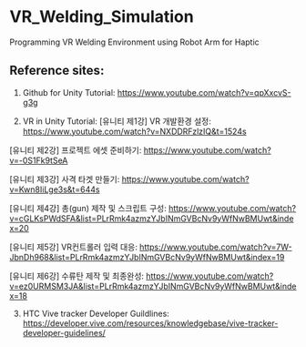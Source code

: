 # VR_Welding_Simulation
Programming VR Welding Environment using Robot Arm for Haptic





## Reference sites:

1. Github for Unity Tutorial: https://www.youtube.com/watch?v=qpXxcvS-g3g

2. VR in Unity Tutorial: 
  [유니티 제1강] VR 개발환경 설정: https://www.youtube.com/watch?v=NXDDRFzlzIQ&t=1524s
  
  [유니티 제2강] 프로젝트 에셋 준비하기: https://www.youtube.com/watch?v=-0S1Fk9tSeA
  
  [유니티 제3강] 사격 타겟 만들기: https://www.youtube.com/watch?v=Kwn8IiLge3s&t=644s
  
  [유니티 제4강] 총(gun) 제작 및 스크립트 구성: https://www.youtube.com/watch?v=cGLKsPWdSFA&list=PLrRmk4azmzYJbINmGVBcNv9yWfNwBMUwt&index=20
  
  [유니티 제5강] VR컨트롤러 입력 대응: https://www.youtube.com/watch?v=7W-JbnDh968&list=PLrRmk4azmzYJbINmGVBcNv9yWfNwBMUwt&index=19
  
  [유니티 제6강] 수류탄 제작 및 최종완성: https://www.youtube.com/watch?v=ez0URMSM3JA&list=PLrRmk4azmzYJbINmGVBcNv9yWfNwBMUwt&index=18
  
  
 3. HTC Vive tracker Developer Guildlines: https://developer.vive.com/resources/knowledgebase/vive-tracker-developer-guidelines/
  
  
  
